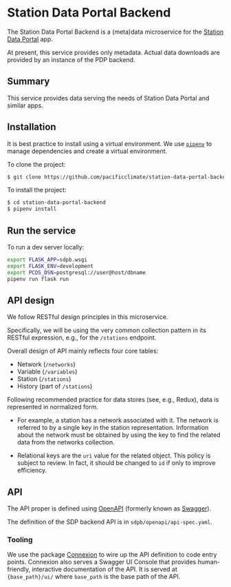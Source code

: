 # Station Data Portal Backend

The Station Data Portal Backend is a (meta)data microservice for the
[Station Data Portal](https://github.com/pacificclimate/station-data-portal) 
app.

At present, this service provides only metadata. Actual data downloads
are provided by an instance of the PDP backend.

## Summary

This service provides data serving the needs of Station Data Portal and
similar apps.

## Installation

It is best practice to install using a virtual environment.
We use [`pipenv`](https://pipenv.pypa.io/en/latest/) 
to manage dependencies and create a virtual environment.

To clone the project:

```bash
$ git clone https://github.com/pacificclimate/station-data-portal-backend
```

To install the project:

```bash
$ cd station-data-portal-backend
$ pipenv install
```

## Run the service

To run a dev server locally:

```bash
export FLASK_APP=sdpb.wsgi
export FLASK_ENV=development
export PCDS_DSN=postgresql://user@host/dbname
pipenv run flask run
```


## API design

We follow RESTful design principles in this microservice.

Specifically, we will be using the very common collection pattern in its
RESTful expression, e.g., for the `/stations` endpoint.

Overall design of API mainly reflects four core tables:

* Network (`/networks`)
* Variable (`/variables`)
* Station (`/stations`)
* History (part of `/stations`)

Following recommended practice for data stores (see, e.g., Redux), 
data is represented in normalized form. 

* For example, a station has a network associated with it. The network is
referred to by a single key in the station representation. 
Information about the network must be obtained by using the key to 
find the related data from the networks collection.

* Relational keys are the `uri` value for the related object.
This policy is subject to review. In fact, it should be changed to
`id` if only to improve efficiency.


## API

The API proper is defined using [OpenAPI](https://openapis.org/) 
(formerly known as [Swagger](http://swagger.io/)).

The definition of the SDP backend API is in `sdpb/openapi/api-spec.yaml`.

### Tooling

We use the package [Connexion](https://pypi.org/project/connexion/)
to wire up the API definition to code entry points.
Connexion also serves a Swagger UI Console that provides human-friendly, 
interactive documentation of the API. 
It is served at `{base_path}/ui/` where `base_path` is the base path of the API.
